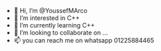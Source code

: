 - 👋 Hi, I’m @YoussefMArco
- 👀 I’m interested in C++ 
- 🌱 I’m currently learning C++
- 💞️ I’m looking to collaborate on ...
- 📫 you can reach me on whatsapp 01225884465

<!---
YoussefMArco/YoussefMArco is a ✨ special ✨ repository because its `README.md` (this file) appears on your GitHub profile.
You can click the Preview link to take a look at your changes.
--->
